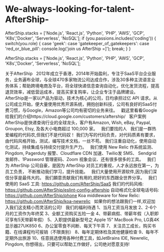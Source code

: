 # We-always-looking-for-talent-AfterShip-
AfterShip.stacks = ['Node.js', 'React.js', 'Python', 'PHP', 'AWS', 'GCP', 'K8s','Docker', 'Serverless', 'NoSQL'];
if (you.passions.includes('coding')) {
 switch(you.role) {
   case 'geek':
   case 'gatekeeper_of_gatekeepers':
   case 'red_or_blue_pill':
     console.log('join us AfterShip =]');
     break;
 }
}

AfterShip.stacks = ['Node.js', 'React.js', 'Python', 'PHP', 'AWS', 'GCP', 'K8s','Docker', 'Serverless', 'NoSQL'];

关于AfterShip  
2012年成立于香港，2014年开始盈利，专注于SaaS平台企业服务，业务遍布全球，与全球470多家物流公司达成合作，涉及30多种主流语言业务体系；帮助跨境电商及平台，将全球快递信息查询自动化，优化发货流程，提高退货效率，减低营运成本，提高买家复购率，让企业专注于品牌建设。
 
AfterShip是一家以产品为驱动，技术为核心的公司，日均承担过亿 API 请求。从公司成立开始，便大量使用优秀开源系统，拥抱创新科技，公司有良好的SaaS付费习惯，与Google，Amazon等公司均有密切的业务来往。
 
戳这里看看Google给我们的介绍https://cloud.google.com/customers/aftership/
 
客户案例
AfterShip是快递查询行业的全球龙头，客户有Amazon, Wish, eBay, Paypal, Groupon, Etsy, 及各大小电商超过 100,000 家。
 
我们要找的人
 
我们是一群热爱编程的代码农,但我们不是代码奴！
我们为写的代码负责，对代码质素有要求，由代码风格开始，测试，编写技术文档，一丝不苟。 我们注重自动化，使用自动化测试，持续集成与持续交付提升生产力。
 
我们使用 New Relic 作系统监测、Pingdom, Pagerduty 报警、Cloudflare CDN 加速、Twilio发 SMS、 Sendgrid 发邮件、1Password 管理密码、Zoom 视象会议、还有很多很多的工具。
 
我们为 AfterShip 公司自豪，是因为 AfterShip 对员工的重视，人才永远放在第一，为员工负责， 不断推动我们学习，提升技能。
 
我们大量使用开源软件,因为我们深信分享是最伟大的。 我们願意贡献我们有用的,把好的东西跟全世界分享。
 
我们使用的 SaaS 工具: https://github.com/AfterShip/SaaS
我们的代码风格: https://github.com/AfterShip/eslint-config-aftership
自动格式化全球电话号码: https://github.com/AfterShip/phone
Koa middleware for New Relic: https://github.com/AfterShip/koa-newrelic
 
如果你的想法跟我们一样,欢迎加入我们这支精小而灵活的公司!
 
我们的福利待遇
1、当月工资当月发放
2、2-6个月的工资作为年终奖
3、全额工资购买五险一金
4、带薪病假、带薪年假（入职即可享有5天带薪年假）
5、入职提供最新型号之 Apple 15” MacBook Pro, LG真4K显示器27UK850
6、办公室零食不间断、每天下午茶
7、关注员工成长，购买书籍、在线课程均可报销（不限类别）
8、每年定期体检及其他健康检查
9、每年不定期外出旅游
10、任意挑选使用各种付费工具，如JetBrains IDE, Newrelic, Pingdom, 你想得出，只要可以帮助工作做好，公司绝对愿意支持!
